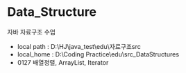 # Data_Structure
자바 자료구조 수업

+ local path : D:\HJ\java_test\edu\자료구조src
+ local_home : D:\Coding Practice\edu\src_DataStructures
+ 0127 배열정렬, ArrayList, Iterator
